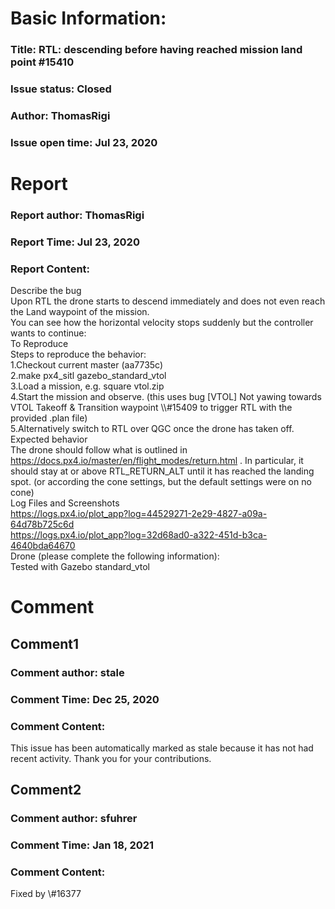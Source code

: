# Basic Information:
### Title:  RTL: descending before having reached mission land point #15410 
### Issue status: Closed
### Author: ThomasRigi
### Issue open time: Jul 23, 2020
# Report
### Report author: ThomasRigi
### Report Time: Jul 23, 2020
### Report Content:   
Describe the bug    
Upon RTL the drone starts to descend immediately and does not even reach the Land waypoint of the mission.    
You can see how the horizontal velocity stops suddenly but the controller wants to continue:    
To Reproduce    
Steps to reproduce the behavior:  
1.Checkout current master (aa7735c)  
2.make px4_sitl gazebo_standard_vtol  
3.Load a mission, e.g. square vtol.zip  
4.Start the mission and observe. (this uses bug [VTOL] Not yawing towards VTOL Takeoff & Transition waypoint \\\\\#15409 to trigger RTL with the provided .plan file)  
5.Alternatively switch to RTL over QGC once the drone has taken off.  
Expected behavior    
The drone should follow what is outlined in https://docs.px4.io/master/en/flight_modes/return.html . In particular, it should stay at or above RTL_RETURN_ALT until it has reached the landing spot. (or according the cone settings, but the default settings were on no cone)  
Log Files and Screenshots    
https://logs.px4.io/plot_app?log=44529271-2e29-4827-a09a-64d78b725c6d    
https://logs.px4.io/plot_app?log=32d68ad0-a322-451d-b3ca-4640bda64670  
Drone (please complete the following information):    
Tested with Gazebo standard_vtol  

# Comment
## Comment1
### Comment author: stale
### Comment Time: Dec 25, 2020
### Comment Content:   
This issue has been automatically marked as stale because it has not had recent activity. Thank you for your contributions.  

## Comment2
### Comment author: sfuhrer
### Comment Time: Jan 18, 2021
### Comment Content:   
Fixed by \\\#16377  
